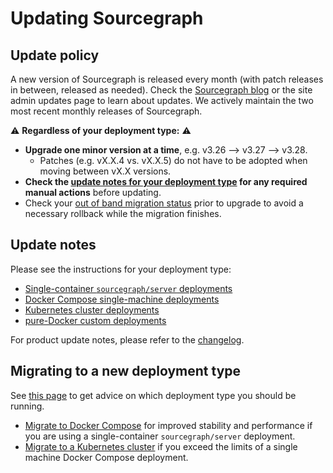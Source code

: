 # Updating Sourcegraph

## Update policy

A new version of Sourcegraph is released every month (with patch releases in between, released as needed). Check the [Sourcegraph blog](https://about.sourcegraph.com/blog) or the site admin updates page to learn about updates. We actively maintain the two most recent monthly releases of Sourcegraph.

⚠️ **Regardless of your deployment type:** ⚠️

- **Upgrade one minor version at a time**, e.g. v3.26 --> v3.27 --> v3.28.
  - Patches (e.g. vX.X.4 vs. vX.X.5) do not have to be adopted when moving between vX.X versions.
- **Check the [update notes for your deployment type](#update-notes) for any required manual actions** before updating.
- Check your [out of band migration status](../migration/index.md) prior to upgrade to avoid a necessary rollback while the migration finishes.

## Update notes

Please see the instructions for your deployment type:

- [Single-container `sourcegraph/server` deployments](server.md)
- [Docker Compose single-machine deployments](docker_compose.md)
- [Kubernetes cluster deployments](kubernetes.md)
- [pure-Docker custom deployments](pure_docker.md)

For product update notes, please refer to the [changelog](../../CHANGELOG.md).

## Migrating to a new deployment type

See [this page](../install/index.md) to get advice on which deployment type you should be running.

- [Migrate to Docker Compose](install/docker-compose/migrate.md) for improved stability and performance if you are using a single-container `sourcegraph/server` deployment.
- [Migrate to a Kubernetes cluster](https://docs.sourcegraph.com/admin/install/kubernetes) if you exceed the limits of a single machine Docker Compose deployment.
